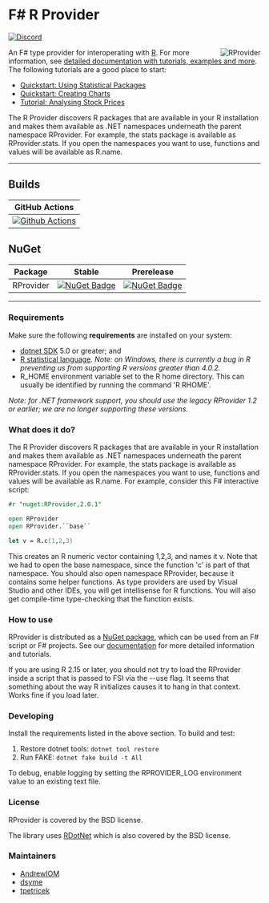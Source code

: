 # F# R Provider

[![Discord](https://img.shields.io/discord/836161044501889064?color=purple&label=Join%20our%20Discord%21&logo=discord&logoColor=white)](https://discord.gg/VUpfpzfBmd)

<img align="right" src="https://github.com/fslaborg/RProvider/raw/master/docs/img/logo.png" alt="RProvider" />

An F# type provider for interoperating with [R](http://www.r-project.org/). For more information, see [detailed documentation with tutorials, examples and more](https://fslab.org/RProvider//). The following tutorials are a good place to start:

 - [Quickstart: Using Statistical Packages](https://fslab.org/RProvider//Statistics-QuickStart.html)
 - [Quickstart: Creating Charts](https://fslab.org/RProvider//Charts-QuickStart.html)
 - [Tutorial: Analysing Stock Prices](https://fslab.org/RProvider//tutorial.html)

The R Provider discovers R packages that are available in your R installation and makes them available as .NET namespaces underneath the parent namespace RProvider.  For example, the stats package is available as RProvider.stats.  If you open the namespaces you want to use, functions and values will be available as R.name.

---

## Builds

GitHub Actions |
:---: |
[![Github Actions](https://github.com/fslaborg/RProvider/actions/workflows/push.yml/badge.svg?branch=master)](https://github.com/fslaborg/RProvider/actions/workflows/push.yml) |

## NuGet 

Package | Stable | Prerelease
--- | --- | ---
RProvider | [![NuGet Badge](https://buildstats.info/nuget/RProvider)](https://www.nuget.org/packages/RProvider/) | [![NuGet Badge](https://buildstats.info/nuget/RProvider?includePreReleases=true)](https://www.nuget.org/packages/RProvider/)

---

### Requirements

Make sure the following **requirements** are installed on your system:

- [dotnet SDK](https://www.microsoft.com/net/download/core) 5.0 or greater; and
- [R statistical language](http://cran.r-project.org/). _Note: on Windows, there is currently a bug in R preventing us from supporting R versions greater than 4.0.2._
- R_HOME environment variable set to the R home directory. This can usually be identified by running the command 'R RHOME'.

_Note: for .NET framework support, you should use the legacy RProvider 1.2 or earlier; we are no longer supporting these versions._

### What does it do?

The R Provider discovers R packages that are available in your R installation and makes them available as .NET namespaces underneath the parent namespace RProvider.  For example, the stats package is available as RProvider.stats.  If you open the namespaces you want to use, functions and values will be available as R.name.  For example, consider this F# interactive script:

```fsharp
#r "nuget:RProvider,2.0.1"

open RProvider
open RProvider.``base``

let v = R.c(1,2,3)
```

This creates an R numeric vector containing 1,2,3, and names it v.  Note that we had to open the base namespace, since the function 'c' is part of that namespace.  You should also open namespace RProvider, because it contains some helper functions. As type providers are used by Visual Studio and other IDEs, you will get intellisense for R functions. You will also get compile-time type-checking that the function exists.

### How to use

RProvider is distributed as a [NuGet package](https://nuget.org/packages/RProvider/), which can be used from an F# script or F# projects. See our [documentation](https://fslab.org/RProvider//) for more detailed information and tutorials.

If you are using R 2.15 or later, you should not try to load the RProvider inside a script that is passed to FSI via the --use flag.  It seems that something about the way R initializes causes it to hang in that context.  Works fine if you load later.

### Developing

Install the requirements listed in the above section. To build and test:

1. Restore dotnet tools: ```dotnet tool restore```
2. Run FAKE: ```dotnet fake build -t All```

To debug, enable logging by setting the RPROVIDER_LOG environment value to an existing text file. 

### License
RProvider is covered by the BSD license.

The library uses [RDotNet](https://github.com/rdotnet/rdotnet) which is also covered by the BSD license.

### Maintainers
* [AndrewIOM](https://github.com/AndrewIOM)
* [dsyme](https://github.com/dsyme)
* [tpetricek](https://github.com/tpetricek)
